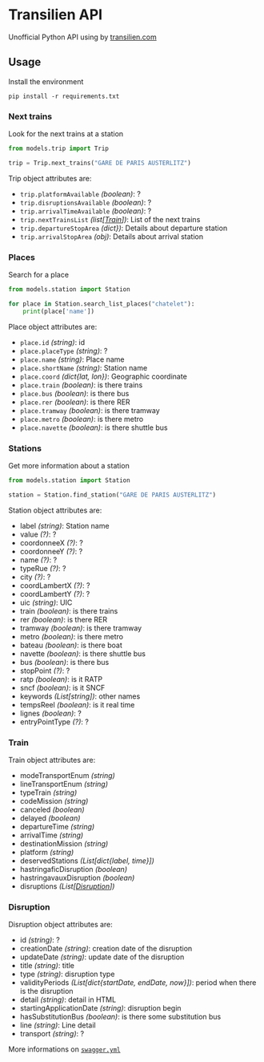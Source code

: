 # Transilien API

Unofficial Python API using by [transilien.com](http://transilien.com)

 ## Usage

Install the environment
```shell script
pip install -r requirements.txt
```

### Next trains

Look for the next trains at a station
```python
from models.trip import Trip

trip = Trip.next_trains("GARE DE PARIS AUSTERLITZ")
```

Trip object attributes are:

 - `trip.platformAvailable` *(boolean)*: ?
 - `trip.disruptionsAvailable` *(boolean)*: ?
 - `trip.arrivalTimeAvailable` *(boolean)*: ?
 - `trip.nextTrainsList` *(list[[Train](train)])*: List of the next trains
 - `trip.departureStopArea` *(dict})*: Details about departure station
 - `trip.arrivalStopArea` *(obj)*: Details about arrival station

### Places

Search for a place
```python
from models.station import Station

for place in Station.search_list_places("chatelet"):
    print(place['name'])
```

Place object attributes are:

 - `place.id` *(string)*: id
 - `place.placeType` *(string)*: ?
 - `place.name` *(string)*: Place name
 - `place.shortName` *(string)*: Station name
 - `place.coord` *(dict{lat, lon})*: Geographic coordinate
 - `place.train` *(boolean)*: is there trains
 - `place.bus` *(boolean)*: is there bus
 - `place.rer` *(boolean)*: is there RER
 - `place.tramway` *(boolean)*: is there tramway
 - `place.metro` *(boolean)*: is there metro
 - `place.navette` *(boolean)*: is there shuttle bus

### Stations 

Get more information about a station
```python
from models.station import Station

station = Station.find_station("GARE DE PARIS AUSTERLITZ")
```

Station object attributes are:

 - label *(string)*: Station name
 - value *(?)*: ?
 - coordonneeX *(?)*: ?
 - coordonneeY *(?)*: ?
 - name *(?)*: ?
 - typeRue *(?)*: ?
 - city *(?)*: ?
 - coordLambertX *(?)*: ?
 - coordLambertY *(?)*: ?
 - uic *(string)*: UIC
 - train *(boolean)*: is there trains
 - rer *(boolean)*: is there RER
 - tramway *(boolean)*: is there tramway
 - metro *(boolean)*: is there metro
 - bateau *(boolean)*: is there boat
 - navette *(boolean)*: is there shuttle bus
 - bus *(boolean)*: is there bus
 - stopPoint *(?)*: ?
 - ratp *(boolean)*: is it RATP
 - sncf *(boolean)*: is it SNCF
 - keywords *(List[string])*: other names
 - tempsReel *(boolean)*: is it real time
 - lignes *(boolean)*: ?
 - entryPointType *(?)*: ?

### Train

Train object attributes are:

 - modeTransportEnum *(string)*
 - lineTransportEnum *(string)*
 - typeTrain *(string)*
 - codeMission *(string)*
 - canceled *(boolean)*
 - delayed *(boolean)*
 - departureTime *(string)*
 - arrivalTime *(string)*
 - destinationMission *(string)*
 - platform *(string)*
 - deservedStations *(List[dict{label, time}])*
 - hastringaficDisruption *(boolean)*
 - hastringavauxDisruption *(boolean)*
 - disruptions *(List[[Disruption](disruption)])*
 
### Disruption
 
Disruption object attributes are:

 - id *(string)*: ?
 - creationDate *(string)*: creation date of the disruption
 - updateDate *(string)*: update date of the disruption
 - title *(string)*: title
 - type *(string)*: disruption type
 - validityPeriods *(List[dict{startDate, endDate, now}])*: period when there is the disruption 
 - detail *(string)*: detail in HTML
 - startingApplicationDate *(string)*: disruption begin
 - hasSubstitutionBus *(boolean)*: is there some substitution bus
 - line *(string)*: Line detail
 - transport *(string)*: ?
 
More informations on [`swagger.yml`](swagger.yml)